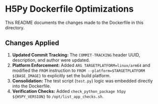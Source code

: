 <!-- COMMIT-TRACKING: UUID-20240731-100000-h5py -->
<!-- Description: Update README to reflect Dockerfile optimizations. -->
<!-- Author: GitHub Copilot -->

# H5Py Dockerfile Optimizations

This README documents the changes made to the Dockerfile in this directory.

## Changes Applied

1.  **Updated Commit Tracking:** The `COMMIT-TRACKING` header UUID, description, and author were updated.
2.  **Platform Enforcement:** Added `ARG TARGETPLATFORM=linux/arm64` and modified the `FROM` instruction to `FROM --platform=$TARGETPLATFORM ${BASE_IMAGE}` to explicitly set the build platform.
3.  **Consolidation:** The test script (`test.py`) logic was embedded directly into the Dockerfile.
4.  **Verification Checks:** Added `check_python_package h5py ${H5PY_VERSION}` to `/opt/list_app_checks.sh`.
